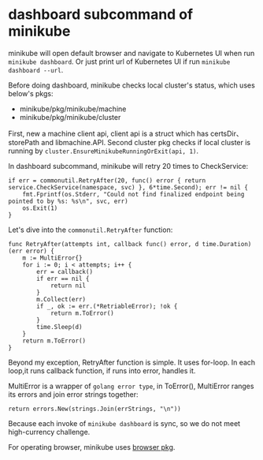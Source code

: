# dashboard subcommand of minikube
minikube will open default browser and navigate to Kubernetes UI when run `minikube dashboard`.
Or just print url of Kubernetes UI if run `minikube dashboard --url`.

Before doing dashboard, minikube checks local cluster's status, which uses below's pkgs:
- minikube/pkg/minikube/machine
- minikube/pkg/minikube/cluster

First, new a machine client api, client api is a struct which has certsDir、 storePath and libmachine.API.
Second cluster pkg checks if local cluster is running by `cluster.EnsureMinikubeRunningOrExit(api, 1)`.

In dashboard subcommand, minikube will retry 20 times to CheckService:
```golang
if err = commonutil.RetryAfter(20, func() error { return service.CheckService(namespace, svc) }, 6*time.Second); err != nil {
    fmt.Fprintf(os.Stderr, "Could not find finalized endpoint being pointed to by %s: %s\n", svc, err)
    os.Exit(1)
}
```

Let's dive into the `commonutil.RetryAfter` function:
```golang
func RetryAfter(attempts int, callback func() error, d time.Duration) (err error) {
	m := MultiError{}
	for i := 0; i < attempts; i++ {
		err = callback()
		if err == nil {
			return nil
		}
		m.Collect(err)
		if _, ok := err.(*RetriableError); !ok {
			return m.ToError()
		}
		time.Sleep(d)
	}
	return m.ToError()
}
```
Beyond my exception, RetryAfter function is simple. It uses for-loop. In each loop,it runs callback function, if runs into error, handles it.

MultiError is a wrapper of `golang error type`, in ToError(), MultiError ranges its errors and join error strings together:
```golang
return errors.New(strings.Join(errStrings, "\n"))
```

Because each invoke of `minikube dashboard` is sync, so we do not meet high-currency challenge.

For operating browser, minikube uses [browser pkg](https://github.com/pkg/browser).